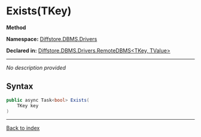 # Exists(TKey)

**Method**

**Namespace:** [Diffstore.DBMS.Drivers](Diffstore.DBMS.Drivers.md)

**Declared in:** [Diffstore.DBMS.Drivers.RemoteDBMS<TKey, TValue>](Diffstore.DBMS.Drivers.RemoteDBMS{TKey,TValue}.md)

------


*No description provided*

## Syntax

```csharp
public async Task<bool> Exists(
	TKey key
)
```

------

[Back to index](index.md)